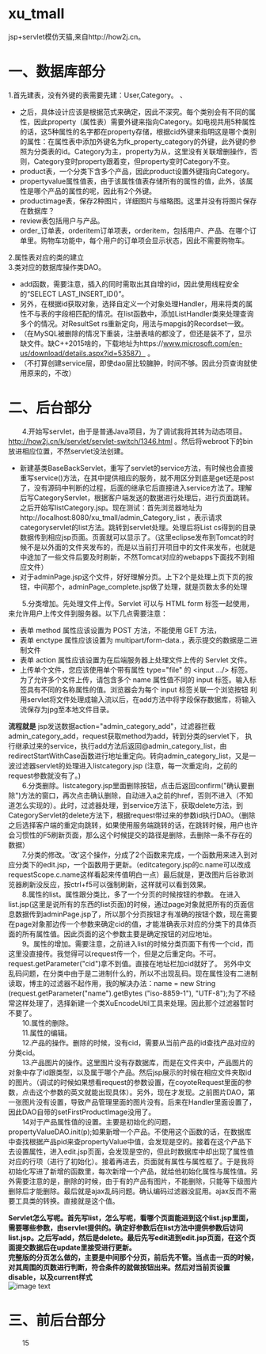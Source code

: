 # xu_tmall
jsp+servlet模仿天猫,来自http://how2j.cn。


# 一、数据库部分

1.首先建表，没有外键的表需要先建：User,Category。   、

- 之后，具体设计应该是根据范式来确定，因此不深究。每个类别会有不同的属性，因此property（属性表）需要外键来指向Category。如电视共用5种属性的话，这5种属性的名字都在property存储，根据cid外键来指明这是哪个类别的属性：在属性表中添加外键名为fk_property_category的外键，此外键的参照为分类表的id。Category为主，property为从，这里没有关联增删操作，否则，Category变时property跟着变，但property变时Category不变。    
- product表，一个分类下含多个产品，因此product设置外键指向Category。    
- propertyvalue属性值表，由于该属性值表存储所有的属性的值，此外，该属性是哪个产品的属性的呢，因此有2个外键。    
- productimage表，保存2种图片，详细图片与缩略图。这里并没有将图片保存在数据库？    
- review表包括用户与产品。     
- order_订单表，orderitem订单项表，orderitem，包括用户、产品、在哪个订单里。购物车功能中，每个用户的订单项会显示状态，因此不需要购物车。


2.属性表对应的类的建立   
3.类对应的数据库操作类DAO。

- add函数，需要注意，插入的同时需取出其自增的id，因此使用线程安全的“SELECT LAST_INSERT_ID()”。
- 另外，在根据id获取对象，选择自定义一个对象处理Handler，用来将类的属性不与表的字段相匹配的情况。在list函数中，添加ListHandler类来处理查询多个的情况。对ResultSet rs重新定向，用法与mapgis的Recordset一致。
- （在MySQL被删除的情况下重装，注册表啥的都没了，但还是装不了，显示缺文件。缺C++2015啥的，下载地址为https://www.microsoft.com/en-us/download/details.aspx?id=53587） 。
- （不打算创建service层，即使dao层比较臃肿，时间不够。因此分页查询就使用原来的，不改）

# 二、后台部分
&ensp;&ensp;&ensp;&ensp;4.开始写servlet，由于是普通Java项目，为了调试我将其转为动态项目。http://how2j.cn/k/servlet/servlet-switch/1346.html 。然后将webroot下的bin放进相应位置，不然servlet没法创建。  

- 新建基类BaseBackServlet，重写了servlet的service方法，有时候也会直接重写service()方法，在其中提供相应的服务，就不用区分到底是get还是post了，没有源码中判断的过程，后面的继承它后直接进入service方法了。理解后写CategoryServlet，根据客户端发送的数据进行处理后，进行页面跳转。之后开始写listCategory.jsp。现在测试：首先浏览器地址为http://localhost:8080/xu_tmall/admin_Category_list ，表示请求categoryservlet的list方法。跳转到servlet处理。处理后将List<Category> cs得到的目录数据传到相应jsp页面。页面就可以显示了。（这里eclipse发布到Tomcat的时候不是以外面的文件夹发布的，而是以当前打开项目中的文件来发布，也就是中途加了一些文件后要及时刷新，不然Tomcat对应的webapps下面找不到相应文件）
- 对于adminPage.jsp这个文件，好好理解分页。上下2个是处理上页下页的按钮，中间那个，adminPage_complete.jsp做了处理，就是页数太多的处理   

&ensp;&ensp;&ensp;&ensp;5.分类增加。先处理文件上传。Servlet 可以与 HTML form 标签一起使用，来允许用户上传文件到服务器。以下几点需要注意：

- 表单 method 属性应该设置为 POST 方法，不能使用 GET 方法，
- 表单 enctype 属性应该设置为 multipart/form-data.，表示提交的数据是二进制文件
- 表单 action 属性应该设置为在后端服务器上处理文件上传的 Servlet 文件。
- 上传单个文件，您应该使用单个带有属性 type="file" 的 <input .../> 标签。为了允许多个文件上传，请包含多个 name 属性值不同的 input 标签。输入标签具有不同的名称属性的值。浏览器会为每个 input 标签关联一个浏览按钮
利用servlet将文件处理成输入流以后，在add方法中将字段保存数据库，将输入流保存为jpg至本地文件目录。  

**流程就是**
jsp发送数据action="admin_category_add"，过滤器拦截admin_category_add，request获取method为add，转到分类的servlet下，
执行继承过来的service，执行add方法后返回@admin_category_list，由redirectStartWithCase函数进行地址重定向。转向admin_category_list，又是一波过滤器servlet的处理进入listcategory.jsp
(注意，每一次重定向，之前的request参数就没有了。)  
&ensp;&ensp;&ensp;&ensp;6.分类删除。listcategory.jsp里面删除按钮，点击后返回confirm("确认要删除")方法的窗口，再次点击确认删除，自动进入a之前的href，否则不进入（不知道怎么实现的）。此时，过滤器处理，到service方法下，获取delete方法，到CategoryServlet的delete方法下，根据request带过来的参数id执行DAO。（删除之后选择客户端的重定向跳转，如果使用服务端跳转的话，在跳转时候，用户也许会习惯性的F5刷新页面，那么这个时候提交的路径是删除，去删除一条不存在的数据）  
&ensp;&ensp;&ensp;&ensp;7.分类的修改。'改'这个操作，分成了2个函数来完成，一个函数用来进入到对应分类下的edit.jsp，一个函数用于更新。（editcategory.jsp的c.name可以改成requestScope.c.name这样看起来传值明白一点）最后就是，更改图片后谷歌浏览器刷新没反应，按ctrl+f5可以强制刷新，这样就可以看到效果。  
&ensp;&ensp;&ensp;&ensp;8.属性的list。属性跟分类比，多了一个分页的时候按钮的参数。
在进入list.jsp(这里是说所有的东西的list页面)的时候，通过page对象就把所有的页面信息数据传到adminPage.jsp了，所以那个分页按钮才有准确的按钮个数，现在需要在page对象那边传一个参数来确定cid的值，才能准确表示对应的分类下的具体页面的所有属性值。因此页面的这个参数主要是确定按钮的对应地址。  
&ensp;&ensp;&ensp;&ensp;9。属性的增加。需要注意，之前进入list的时候分类页面下有传一个cid，而这里没直接传。我觉得可以request传一个，但是之后重定向。不可。request.getParameter("cid")拿不到值。直接在地址栏加cid就好了。  另外中文乱码问题，在分类中由于是二进制什么的，所以不出现乱码。现在属性没有二进制读取，博主的过滤器不起作用，我的解决办法：name = new String (request.getParameter("name").getBytes ("iso-8859-1"), "UTF-8");为了不经常这样处理了，选择新建一个类XuEncodeUtil工具来处理。因此那个过滤器暂时不要了。  
&ensp;&ensp;&ensp;&ensp;10.属性的删除。  
&ensp;&ensp;&ensp;&ensp;11.属性的编辑。   
&ensp;&ensp;&ensp;&ensp;12.产品的操作。删除的时候，没有cid，需要从当前产品的id查找产品对应的分类cid。   
&ensp;&ensp;&ensp;&ensp;13.产品图片的操作。这里图片没有存数据库，而是在文件夹中，产品图片的对象中存了id跟类型，以及属于哪个产品。然后jsp展示的时候在相应文件夹取id的图片。（调试的时候如果想看request的参数设置，在coyoteRequest里面的参数，点击这个参数的英文就能出现具体）。另外，现在才发现。之前图片DAO，第一张图片没有设置，导致产品管理里面的图片没有。后来在Handler里面设置了，因此DAO自带的setFirstProductImage没用了。  
&ensp;&ensp;&ensp;&ensp;14对于产品属性值的设置。主要是初始化的问题，propertyValueDAO.init(p);如果新增一个产品。不使用这个函数的话，在数据库中查找根据产品pid来查propertyValue中值，会发现是空的。接着在这个产品下去设置属性，进入edit.jsp页面，会发现是空的，但此时数据库中却出现了属性值对应的行项（进行了初始化）。接着再进去，页面就有属性与属性框了。于是我将初始化写进了新增的函数里，每次新增一个产品，就给他初始化属性与属性值。另外需要注意的是，删除的时候，由于有的产品有图片，不能删除，只能等下级图片删除后才能删除。最后就是ajax乱码问题。确认编码过滤器没屁用。ajax反而不需要工具类的转换。直接就是这个值。
   
**Servlet怎么写呢。首先写list，怎么写呢，看哪个页面能进到这个list.jsp里面，需要哪些参数，由servlet提供的。确定好参数后在list方法中提供参数后访问list.jsp。之后写add，然后是delete。最后先写edit进到edit.jsp页面，在这个页面提交数据后在update里接受进行更新。**    
**完整版的分页怎么做的，主要是中间那个分页，前后先不管。当点击一页的时候，对其周围的页数进行判断，符合条件的就做按钮出来。然后对当前页设置disable，以及current样式**  
![image text](https://github.com/xuzhuang1996/xu_tmall/blob/master/img_git/page.PNG)
      

# 三、前后台部分
&ensp;&ensp;&ensp;&ensp;15
